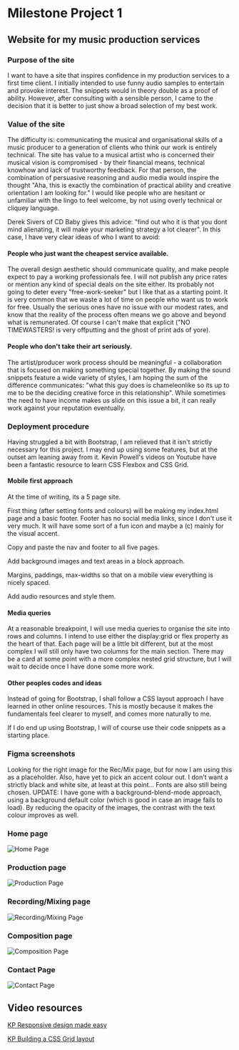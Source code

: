 # Milestone Project 1

## Website for my music production services

### Purpose of the site


I want to have a site that inspires confidence in my production services to a first time client. I initially intended to use funny audio samples to entertain and provoke interest. The snippets would in theory double as a proof of ability. However, after consulting with a sensible person, I came to the decision that it is better to just show a broad selection of my best work.

### Value of the site

The difficulty is: communicating the musical and organisational skills of a music producer to a generation of clients who think our work is entirely technical. The site has value to a musical artist who is concerned their musical vision is compromised - by their financial means, technical knowhow and lack of trustworthy feedback. For that person, the combination of persuasive reasoning and audio media would inspire the thought "Aha, this is exactly the combination of practical ability and creative orientation I am looking for." I would like people who are hesitant or unfamiliar with the lingo to feel welcome, by not using overly technical or cliquey language.

Derek Sivers of CD Baby gives this advice: "find out who it is that you dont mind alienating, it will make your marketing strategy a lot clearer". In this case, I have very clear ideas of who I want to avoid:

#### People who just want the cheapest service available.

The overall design aesthetic should communicate quality, and make people expect to pay a working professionals fee. I will not publish any price rates or mention any kind of special deals on the site either. Its probably not going to deter every "free-work-seeker" but I like that as a starting point. It is very common that we waste a lot of time on people who want us to work for free. Usually the serious ones have no issue with our modest rates, and know that the reality of the process often means we go above and beyond what is remunerated. Of course I can't make that explicit ("NO TIMEWASTERS! is very offputting and the ghost of print ads of yore).

#### People who don't take their art seriously.

The artist/producer work process should be meaningful - a collaboration that is focused on making something special together. By making the sound snippets feature a wide variety of styles, I am hoping the sum of the difference communicates: "what this guy does is chameleonlike so its up to me to be the deciding creative force in this relationship". While sometimes the need to have income makes us slide on this issue a bit, it can really work against your reputation eventually.

### Deployment procedure

Having struggled a bit with Bootstrap, I am relieved that it isn't strictly necessary for this project. I may end up using some features, but at the outset am leaning away from it. Kevin Powell's videos on Youtube have been a fantastic resource to learn CSS Flexbox and CSS Grid.

#### Mobile first approach

At the time of writing, its a 5 page site.

First thing (after setting fonts and colours) will be making my index.html page and a basic footer. Footer has no social media links, since I don't use it very much. It will have some sort of a fun icon and maybe a (c) mainly for the visual accent.

Copy and paste the nav and footer to all five pages.

Add background images and text areas in a block approach.

Margins, paddings, max-widths so that on a mobile view everything is nicely spaced.

Add audio resources and style them.

#### Media queries

At a reasonable breakpoint, I will use media queries to organise the site into rows and columns. I intend to use either the display:grid or flex property as the heart of that. Each page will be a little bit different, but at the most complex I will still only have two columns for the main section. There may be a card at some point with a more complex nested grid structure, but I will wait to decide once I have done some more work.

#### Other peoples codes and ideas

Instead of going for Bootstrap, I shall follow a CSS layout approach I have learned in other online resources. This is mostly because it makes the fundamentals feel clearer to myself, and comes more naturally to me.

If I do end up using Bootstrap, I will of course use their code snippets as a starting place.

### Figma screenshots

Looking for the right image for the Rec/Mix page, but for now I am using this as a placeholder. Also, have yet to pick an accent colour out. I don't want a strictly black and white site, at least at this point... Fonts are also still being chosen. UPDATE: I have gone with a background-blend-mode approach, using a background default color (which is good in case an image fails to load). By reducing the opacity of the images, the contrast with the text colour improves as well.

### Home page

![Home Page](readmeimg/home.png)

### Production page

![Production Page](readmeimg/prod.png)

### Recording/Mixing page

![Recording/Mixing Page](readmeimg/recmix.png)

### Composition page

![Composition Page](readmeimg/compose.png)

### Contact Page

![Contact Page](readmeimg/contact.png)

## Video resources

[KP Responsive design made easy](https://www.youtube.com/watch?v=bn-DQCifeQQ)

[KP Building a CSS Grid layout](https://www.youtube.com/watch?v=v5KzBPUEgGQ)

